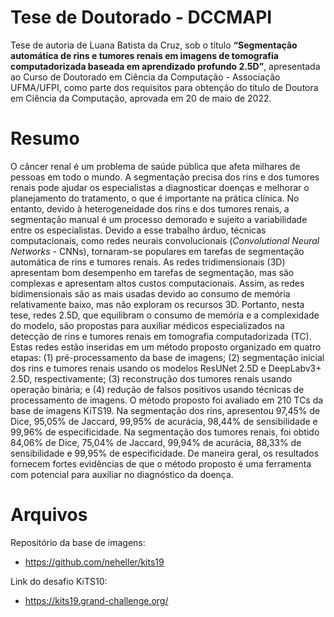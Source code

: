# Tese de Doutorado - DCCMAPI

Tese de autoria de Luana Batista da Cruz, sob o título **“Segmentação automática de rins e tumores renais em imagens de tomografia computadorizada baseada em aprendizado profundo 2.5D”**, apresentada ao Curso de Doutorado em Ciência da Computação - Associação UFMA/UFPI, como parte dos requisitos para obtenção do título de Doutora em Ciência da Computação, aprovada em 20 de maio de 2022.

# Resumo

O câncer renal é um problema de saúde pública que afeta milhares de pessoas em todo o mundo. A segmentação precisa dos rins e dos tumores renais pode ajudar os especialistas a diagnosticar doenças e melhorar o planejamento do tratamento, o que é importante na prática clínica. No entanto, devido à heterogeneidade dos rins e dos tumores renais, a segmentação manual é um processo demorado e sujeito a variabilidade entre os especialistas. Devido a esse trabalho árduo, técnicas computacionais, como redes neurais convolucionais (*Convolutional Neural Networks* - CNNs), tornaram-se populares em tarefas de segmentação automática de rins e tumores renais. As redes tridimensionais (3D) apresentam bom desempenho em tarefas de segmentação, mas são complexas e apresentam altos custos computacionais. Assim, as redes bidimensionais são as mais usadas devido ao consumo de memória relativamente baixo, mas não exploram os recursos 3D. Portanto, nesta tese, redes 2.5D, que equilibram o consumo de memória e a complexidade do modelo, são propostas para auxiliar médicos especializados na detecção de rins e tumores renais em tomografia computadorizada (TC). Estas redes estão inseridas em um método proposto organizado em quatro etapas: (1) pré-processamento da base de imagens; (2) segmentação inicial dos rins e tumores renais usando os modelos ResUNet 2.5D e DeepLabv3+ 2.5D, respectivamente; (3) reconstrução dos tumores renais usando operação binária; e (4) redução de falsos positivos usando técnicas de processamento de imagens. O método proposto foi avaliado em 210 TCs da base de imagens KiTS19. Na segmentação dos rins, apresentou 97,45\% de Dice, 95,05\% de Jaccard, 99,95\% de acurácia, 98,44\% de sensibilidade e 99,96\% de especificidade. Na segmentação dos tumores renais, foi obtido 84,06\% de Dice, 75,04\% de Jaccard, 99,94\% de acurácia, 88,33\% de sensibilidade e 99,95\% de especificidade. De maneira geral, os resultados fornecem fortes evidências de que o método proposto é uma ferramenta com potencial para auxiliar no diagnóstico da doença.

# Arquivos

Repositório da base de imagens: 
 - https://github.com/neheller/kits19

Link do desafio KiTS10: 
 - https://kits19.grand-challenge.org/
